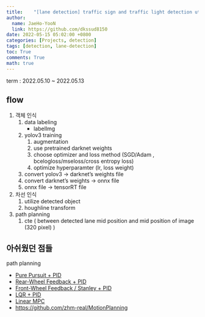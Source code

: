 ```yaml
---
title:    "[lane detection] traffic sign and traffic light detection utilizing yolov3 and hough transform"
author:
  name: JaeHo-YooN
  link: https://github.com/dkssud8150
date: 2022-05-15 05:02:00 +0800
categories: [Projects, detection]
tags: [detection, lane-detection]
toc: True
comments: True
math: true
---
```


term : 2022.05.10 ~ 2022.05.13

## flow

1. 객체 인식
    1. data labeling
        - labelImg
    2. yolov3 training
        1. augmentation
        2. use pretrained darknet weights
        3. choose optimizer and loss method (SGD/Adam , bcelogloss/mseloss/cross entropy loss)
        4. optimize hyperparamter (lr, loss weight)
    3. convert yolov3 → darknet’s weights file
    4. convert darknet’s weights → onnx file
    5. onnx file → tensorRT file
2. 차선 인식
    1. utilize detected object
    2. houghline transform
3. path planning
    1. cte ( between detected lane mid position and mid position of image (320 pixel) )


## 아쉬웠던 점들

path planning
- [Pure Pursuit + PID](https://www.ri.cmu.edu/pub_files/pub3/coulter_r_craig_1992_1/coulter_r_craig_1992_1.pdf)
- [Rear-Wheel Feedback + PID](https://www.ri.cmu.edu/pub_files/2009/2/Automatic_Steering_Methods_for_Autonomous_Automobile_Path_Tracking.pdf)
- [Front-Wheel Feedback / Stanley + PID](http://robots.stanford.edu/papers/thrun.stanley05.pdf)
- [LQR + PID](https://github.com/ApolloAuto/apollo/tree/master/modules/control/controller)
- [Linear MPC](https://borrelli.me.berkeley.edu/pdfpub/pub-6.pdf)
- https://github.com/zhm-real/MotionPlanning